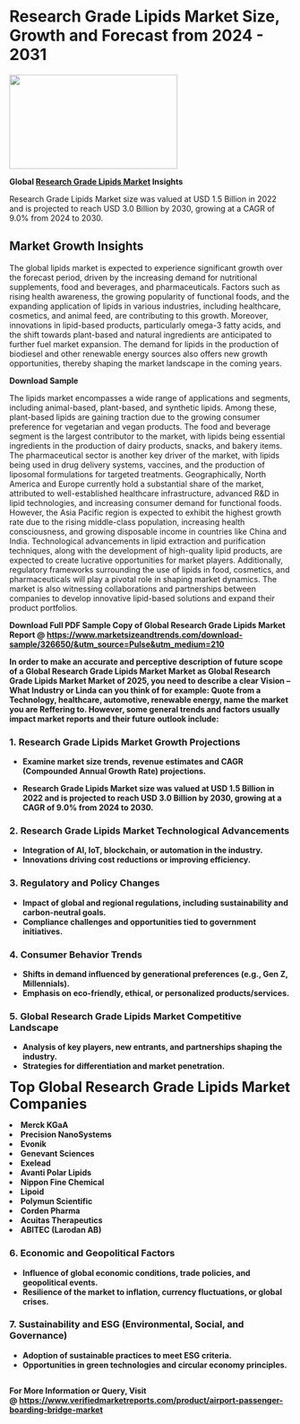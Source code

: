 <H1>Research Grade Lipids Market Size, Growth and Forecast from 2024 - 2031</H1><img class="aligncenter size-medium wp-image-584254" src="https://thirdeyenews.in/wp-content/uploads/2024/09/Global-Market-Research-300x168.jpeg" alt="" width="300" height="168" /><p><strong>Global&nbsp;<a href="https://www.marketsizeandtrends.com/download-sample/326650/&amp;utm_source=Pulse&amp;utm_medium=210">Research Grade Lipids Market</a> Insights</strong></p><p>Research Grade Lipids Market size was valued at USD 1.5 Billion in 2022 and is projected to reach USD 3.0 Billion by 2030, growing at a CAGR of 9.0% from 2024 to 2030.</p><p><h2>Market Growth Insights</h2> <p>The global lipids market is expected to experience significant growth over the forecast period, driven by the increasing demand for nutritional supplements, food and beverages, and pharmaceuticals. Factors such as rising health awareness, the growing popularity of functional foods, and the expanding application of lipids in various industries, including healthcare, cosmetics, and animal feed, are contributing to this growth. Moreover, innovations in lipid-based products, particularly omega-3 fatty acids, and the shift towards plant-based and natural ingredients are anticipated to further fuel market expansion. The demand for lipids in the production of biodiesel and other renewable energy sources also offers new growth opportunities, thereby shaping the market landscape in the coming years.</p> <p><strong>Download Sample</strong></p> <p>The lipids market encompasses a wide range of applications and segments, including animal-based, plant-based, and synthetic lipids. Among these, plant-based lipids are gaining traction due to the growing consumer preference for vegetarian and vegan products. The food and beverage segment is the largest contributor to the market, with lipids being essential ingredients in the production of dairy products, snacks, and bakery items. The pharmaceutical sector is another key driver of the market, with lipids being used in drug delivery systems, vaccines, and the production of liposomal formulations for targeted treatments. Geographically, North America and Europe currently hold a substantial share of the market, attributed to well-established healthcare infrastructure, advanced R&D in lipid technologies, and increasing consumer demand for functional foods. However, the Asia Pacific region is expected to exhibit the highest growth rate due to the rising middle-class population, increasing health consciousness, and growing disposable income in countries like China and India. Technological advancements in lipid extraction and purification techniques, along with the development of high-quality lipid products, are expected to create lucrative opportunities for market players. Additionally, regulatory frameworks surrounding the use of lipids in food, cosmetics, and pharmaceuticals will play a pivotal role in shaping market dynamics. The market is also witnessing collaborations and partnerships between companies to develop innovative lipid-based solutions and expand their product portfolios. <p><strong></p><p><span class=""><strong>Download Full PDF Sample Copy of Global Research Grade Lipids Market Report</strong> @ <a href="https://www.marketsizeandtrends.com/download-sample/326650/&amp;utm_source=Pulse&amp;utm_medium=210" target="_blank">https://www.marketsizeandtrends.com/download-sample/326650/&amp;utm_source=Pulse&amp;utm_medium=210</a></span></p><p>In order to make an accurate and perceptive description of future scope of a Global&nbsp;Research Grade Lipids Market Market as Global&nbsp;Research Grade Lipids Market Market of 2025, you need to describe a clear Vision &ndash; What Industry or Linda can you think of for example: Quote from a Technology, healthcare, automotive, renewable energy, name the market you are Reffering to. However, some general trends and factors usually impact market reports and their future outlook include:</p><h3>1.&nbsp;<strong>Research Grade Lipids Market Growth Projections</strong></h3><ul><li>Examine market size trends, revenue estimates and CAGR (Compounded Annual Growth Rate) projections.</li><li><p>Research Grade Lipids Market size was valued at USD 1.5 Billion in 2022 and is projected to reach USD 3.0 Billion by 2030, growing at a CAGR of 9.0% from 2024 to 2030.</p></li></ul><h3>2.&nbsp;<strong>Research Grade Lipids Market Technological Advancements</strong></h3><ul><li>Integration of AI, IoT, blockchain, or automation in the industry.</li><li>Innovations driving cost reductions or improving efficiency.</li></ul><h3>3.&nbsp;<strong>Regulatory and Policy Changes</strong></h3><ul><li>Impact of global and regional regulations, including sustainability and carbon-neutral goals.</li><li>Compliance challenges and opportunities tied to government initiatives.</li></ul><h3>4.&nbsp;<strong>Consumer Behavior Trends</strong></h3><ul><li>Shifts in demand influenced by generational preferences (e.g., Gen Z, Millennials).</li><li>Emphasis on eco-friendly, ethical, or personalized products/services.</li></ul><h3>5.&nbsp;<strong>Global Research Grade Lipids Market Competitive Landscape</strong></h3><ul><li>Analysis of key players, new entrants, and partnerships shaping the industry.</li><li>Strategies for differentiation and market penetration.</li></ul><p data-pm-slice="1 1 []"><span style="color: inherit; font-family: inherit; font-size: 25px;">Top Global Research Grade Lipids Market Companies</span></p><div class="" data-test-id=""><p><li>Merck KGaA</li><li> Precision NanoSystems</li><li> Evonik</li><li> Genevant Sciences</li><li> Exelead</li><li> Avanti Polar Lipids</li><li> Nippon Fine Chemical</li><li> Lipoid</li><li> Polymun Scientific</li><li> Corden Pharma</li><li> Acuitas Therapeutics</li><li> ABITEC (Larodan AB)</li></p></div><h3>6.&nbsp;<strong>Economic and Geopolitical Factors</strong></h3><ul><li>Influence of global economic conditions, trade policies, and geopolitical events.</li><li>Resilience of the market to inflation, currency fluctuations, or global crises.</li></ul><h3>7.&nbsp;<strong>Sustainability and ESG (Environmental, Social, and Governance)</strong></h3><ul><li>Adoption of sustainable practices to meet ESG criteria.</li><li>Opportunities in green technologies and circular economy principles.</li></ul><h2><strong style="font-size: 14px;">For More Information or Query, Visit @&nbsp;</strong><a style="background-color: #ffffff; font-size: 14px;" href="https://www.marketsizeandtrends.com/report/research-grade-lipids-market/" target="_blank">https://www.verifiedmarketreports.com/product/airport-passenger-boarding-bridge-market</a></h2>
